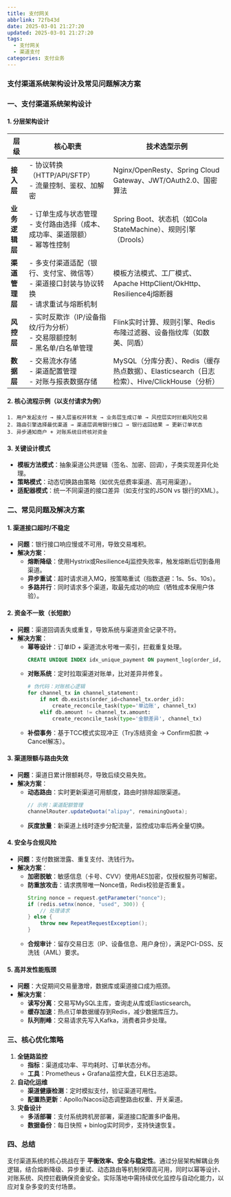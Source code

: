 ```yaml
---
title: 支付网关
abbrlink: 72fb43d
date: 2025-03-01 21:27:20
updated: 2025-03-01 21:27:20
tags:
  - 支付网关
  - 渠道支付
categories: 支付业务
---
```


### 支付渠道系统架构设计及常见问题解决方案

<!-- more -->

### 一、支付渠道系统架构设计

#### 1. **分层架构设计**
| **层级**          | **核心职责**                                                                 | **技术选型示例**                                                                 |
|-------------------|-----------------------------------------------------------------------------|---------------------------------------------------------------------------------|
| **接入层**        | - 协议转换（HTTP/API/SFTP）<br>- 流量控制、鉴权、加解密                           | Nginx/OpenResty、Spring Cloud Gateway、JWT/OAuth2.0、国密算法                     |
| **业务逻辑层**    | - 订单生成与状态管理<br>- 支付路由选择（成本、成功率、渠道限额）<br>- 幂等性控制               | Spring Boot、状态机（如Cola StateMachine）、规则引擎（Drools）                     |
| **渠道管理层**    | - 多支付渠道适配（银行、支付宝、微信等）<br>- 渠道接口封装与协议转换<br>- 请求重试与熔断机制          | 模板方法模式、工厂模式、Apache HttpClient/OkHttp、Resilience4j熔断器                 |
| **风控层**        | - 实时反欺诈（IP/设备指纹/行为分析）<br>- 交易限额控制<br>- 黑名单/白名单管理                 | Flink实时计算、规则引擎、Redis布隆过滤器、设备指纹库（如数美、同盾）                     |
| **数据层**        | - 交易流水存储<br>- 渠道配置管理<br>- 对账与报表数据存储                                | MySQL（分库分表）、Redis（缓存热点数据）、Elasticsearch（日志检索）、Hive/ClickHouse（分析） |

#### 2. **核心流程示例（以支付请求为例）**
```plaintext
1. 用户发起支付 → 接入层鉴权并转发 → 业务层生成订单 → 风控层实时拦截风险交易
2. 路由引擎选择最优渠道 → 渠道层调用银行接口 → 银行返回结果 → 更新订单状态
3. 异步通知商户 + 对账系统日终核对资金
```

#### 3. **关键设计模式**
- **模板方法模式**：抽象渠道公共逻辑（签名、加密、回调），子类实现差异化处理。
- **策略模式**：动态切换路由策略（如优先低费率渠道、高可用渠道）。
- **适配器模式**：统一不同渠道的接口差异（如支付宝的JSON vs 银行的XML）。

### 二、常见问题及解决方案

#### 1. **渠道接口超时/不稳定**
- **问题**：银行接口响应慢或不可用，导致交易堆积。
- **解决方案**：
  - **熔断降级**：使用Hystrix或Resilience4j监控失败率，触发熔断后切到备用渠道。
  - **异步重试**：超时请求进入MQ，按策略重试（指数退避：1s、5s、10s）。
  - **多路并行**：同时请求多个渠道，取最先成功的响应（牺牲成本保用户体验）。

#### 2. **资金不一致（长短款）**
- **问题**：渠道回调丢失或重复，导致系统与渠道资金记录不符。
- **解决方案**：
  - **幂等设计**：订单ID + 渠道流水号唯一索引，拦截重复处理。
    ```sql
    CREATE UNIQUE INDEX idx_unique_payment ON payment_log(order_id, channel_tx_no);
    ```
  - **对账系统**：定时拉取渠道对账单，比对差异并修复。
    ```python
    # 伪代码：对账核心逻辑
    for channel_tx in channel_statement:
        if not db.exists(order_id=channel_tx.order_id):
            create_reconcile_task(type='单边账', channel_tx)
        elif db.amount != channel_tx.amount:
            create_reconcile_task(type='金额差异', channel_tx)
    ```
  - **补偿事务**：基于TCC模式实现冲正（Try冻结资金 → Confirm扣款 → Cancel解冻）。

#### 3. **渠道限额与路由失效**
- **问题**：渠道日累计限额耗尽，导致后续交易失败。
- **解决方案**：
  - **动态路由**：实时更新渠道可用额度，路由时排除超限渠道。
    ```java
    // 示例：渠道配额管理
    channelRouter.updateQuota("alipay", remainingQuota);
    ```
  - **灰度放量**：新渠道上线时逐步分配流量，监控成功率后再全量切换。

#### 4. **安全与合规风险**
- **问题**：支付数据泄露、重复支付、洗钱行为。
- **解决方案**：
  - **加密脱敏**：敏感信息（卡号、CVV）使用AES加密，仅授权服务可解密。
  - **防重放攻击**：请求携带唯一Nonce值，Redis校验是否重复。
    ```java
    String nonce = request.getParameter("nonce");
    if (redis.setnx(nonce, "used", 300)) {
        // 处理请求
    } else {
        throw new RepeatRequestException();
    }
    ```
  - **合规审计**：留存交易日志（IP、设备信息、用户身份），满足PCI-DSS、反洗钱（AML）要求。

#### 5. **高并发性能瓶颈**
- **问题**：大促期间交易量激增，数据库或渠道接口成为瓶颈。
- **解决方案**：
  - **读写分离**：交易写MySQL主库，查询走从库或Elasticsearch。
  - **缓存加速**：热点订单数据缓存到Redis，减少数据库压力。
  - **队列削峰**：交易请求先写入Kafka，消费者异步处理。

### 三、核心优化策略
1. **全链路监控**  
   - **指标**：渠道成功率、平均耗时、订单状态分布。  
   - **工具**：Prometheus + Grafana监控大盘，ELK日志追踪。  
2. **自动化运维**  
   - **渠道健康检测**：定时模拟支付，验证渠道可用性。  
   - **配置热更新**：Apollo/Nacos动态调整路由权重、开关渠道。  
3. **灾备设计**  
   - **多活部署**：支付系统跨机房部署，渠道接口配置多IP备用。  
   - **数据备份**：每日快照 + binlog实时同步，支持快速恢复。  

### 四、总结
支付渠道系统的核心挑战在于 **平衡效率、安全与稳定性**。通过分层架构解耦业务逻辑，结合熔断降级、异步重试、动态路由等机制保障高可用，同时以幂等设计、对账系统、风控拦截确保资金安全。实际落地中需持续优化监控与自动化能力，以应对复杂多变的支付场景。

